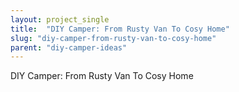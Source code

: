 ```yaml
---
layout: project_single
title:  "DIY Camper: From Rusty Van To Cosy Home"
slug: "diy-camper-from-rusty-van-to-cosy-home"
parent: "diy-camper-ideas"
---
```

DIY Camper: From Rusty Van To Cosy Home